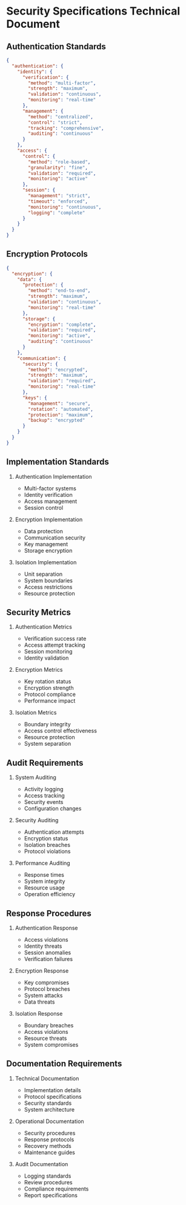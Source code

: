 # Security Specifications Technical Document

## Authentication Standards

```json
{
  "authentication": {
    "identity": {
      "verification": {
        "method": "multi-factor",
        "strength": "maximum",
        "validation": "continuous",
        "monitoring": "real-time"
      },
      "management": {
        "method": "centralized",
        "control": "strict",
        "tracking": "comprehensive",
        "auditing": "continuous"
      }
    },
    "access": {
      "control": {
        "method": "role-based",
        "granularity": "fine",
        "validation": "required",
        "monitoring": "active"
      },
      "session": {
        "management": "strict",
        "timeout": "enforced",
        "monitoring": "continuous",
        "logging": "complete"
      }
    }
  }
}
```

## Encryption Protocols

```json
{
  "encryption": {
    "data": {
      "protection": {
        "method": "end-to-end",
        "strength": "maximum",
        "validation": "continuous",
        "monitoring": "real-time"
      },
      "storage": {
        "encryption": "complete",
        "validation": "required",
        "monitoring": "active",
        "auditing": "continuous"
      }
    },
    "communication": {
      "security": {
        "method": "encrypted",
        "strength": "maximum",
        "validation": "required",
        "monitoring": "real-time"
      },
      "keys": {
        "management": "secure",
        "rotation": "automated",
        "protection": "maximum",
        "backup": "encrypted"
      }
    }
  }
}
```

## Implementation Standards

1. Authentication Implementation
   - Multi-factor systems
   - Identity verification
   - Access management
   - Session control

2. Encryption Implementation
   - Data protection
   - Communication security
   - Key management
   - Storage encryption

3. Isolation Implementation
   - Unit separation
   - System boundaries
   - Access restrictions
   - Resource protection

## Security Metrics

1. Authentication Metrics
   - Verification success rate
   - Access attempt tracking
   - Session monitoring
   - Identity validation

2. Encryption Metrics
   - Key rotation status
   - Encryption strength
   - Protocol compliance
   - Performance impact

3. Isolation Metrics
   - Boundary integrity
   - Access control effectiveness
   - Resource protection
   - System separation

## Audit Requirements

1. System Auditing
   - Activity logging
   - Access tracking
   - Security events
   - Configuration changes

2. Security Auditing
   - Authentication attempts
   - Encryption status
   - Isolation breaches
   - Protocol violations

3. Performance Auditing
   - Response times
   - System integrity
   - Resource usage
   - Operation efficiency

## Response Procedures

1. Authentication Response
   - Access violations
   - Identity threats
   - Session anomalies
   - Verification failures

2. Encryption Response
   - Key compromises
   - Protocol breaches
   - System attacks
   - Data threats

3. Isolation Response
   - Boundary breaches
   - Access violations
   - Resource threats
   - System compromises

## Documentation Requirements

1. Technical Documentation
   - Implementation details
   - Protocol specifications
   - Security standards
   - System architecture

2. Operational Documentation
   - Security procedures
   - Response protocols
   - Recovery methods
   - Maintenance guides

3. Audit Documentation
   - Logging standards
   - Review procedures
   - Compliance requirements
   - Report specifications